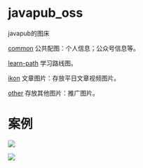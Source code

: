 # javapub_oss
javapub的图床

[common](common) 公共配图：个人信息；公众号信息等。

[learn-path](learn-path) 学习路线图。

[ikon](ikon) 文章图片：存放平日文章视频图片。

[other](other) 存放其他图片：推广图片。


# 案例

![](https://ghproxy.com/https://raw.githubusercontent.com/Rodert/JavaPub-Interview/main/src/sc/spring/spring-javapub-java.png?raw=true)

![](https://ghproxy.com/https://raw.githubusercontent.com/Rodert/javapub_oss/main/common/javapub-debackground.png?raw=true)


